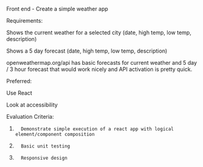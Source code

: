 Front end - Create a simple weather app

Requirements:

Shows the current weather for a selected city (date, high temp, low temp, description)

Shows a 5 day forecast (date, high temp, low temp, description)

openweathermap.org/api has basic forecasts for current weather and 5 day / 3 hour forecast that would work nicely and API activation is pretty quick.

Preferred:

Use React

Look at accessibility

Evaluation Criteria:

1.       Demonstrate simple execution of a react app with logical element/component composition

2.       Basic unit testing

3.       Responsive design
